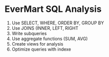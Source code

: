 # EverMart SQL Analysis

1. Use SELECT, WHERE, ORDER BY, GROUP BY
2. Use JOINS (INNER, LEFT, RIGHT
3. Write subqueries
4. Use aggregate functions (SUM, AVG)
5. Create views for analysis
6. Optimize queries with indexe
